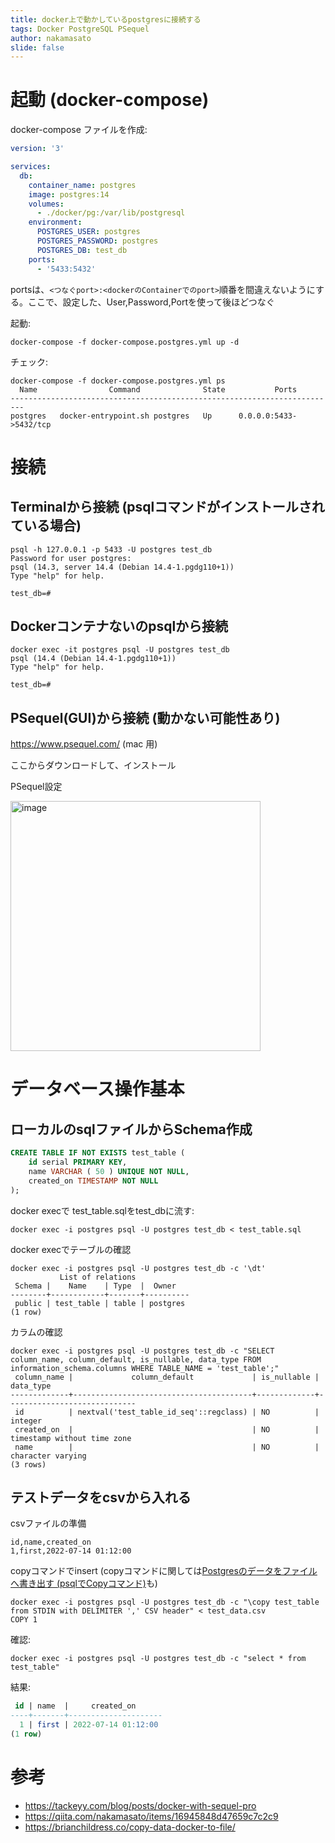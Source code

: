 ```yaml
---
title: docker上で動かしているpostgresに接続する
tags: Docker PostgreSQL PSequel
author: nakamasato
slide: false
---
```

# 起動 (docker-compose)


docker-compose ファイルを作成:

```yaml:docker-compose.postgres.yml
version: '3'

services:
  db:
    container_name: postgres
    image: postgres:14
    volumes:
      - ./docker/pg:/var/lib/postgresql
    environment:
      POSTGRES_USER: postgres
      POSTGRES_PASSWORD: postgres
      POSTGRES_DB: test_db
    ports:
      - '5433:5432'
```

portsは、`<つなぐport>:<dockerのContainerでのport>`順番を間違えないようにする。ここで、設定した、User,Password,Portを使って後ほどつなぐ


起動: 

```
docker-compose -f docker-compose.postgres.yml up -d
```

チェック:

```
docker-compose -f docker-compose.postgres.yml ps
  Name                Command              State           Ports
-------------------------------------------------------------------------
postgres   docker-entrypoint.sh postgres   Up      0.0.0.0:5433->5432/tcp
```


# 接続

## Terminalから接続 (psqlコマンドがインストールされている場合)

```
psql -h 127.0.0.1 -p 5433 -U postgres test_db
Password for user postgres:
psql (14.3, server 14.4 (Debian 14.4-1.pgdg110+1))
Type "help" for help.

test_db=#
```

## Dockerコンテナないのpsqlから接続

```
docker exec -it postgres psql -U postgres test_db
psql (14.4 (Debian 14.4-1.pgdg110+1))
Type "help" for help.

test_db=#
```

## PSequel(GUI)から接続 (動かない可能性あり)

https://www.psequel.com/ (mac 用)

ここからダウンロードして、インストール

PSequel設定

<img width="400" alt="image" src="https://qiita-image-store.s3.amazonaws.com/0/7059/2c5f0d24-d66e-5af1-8805-a1a49cb301b9.png">


# データベース操作基本

## ローカルのsqlファイルからSchema作成

```sql:test_table.sql
CREATE TABLE IF NOT EXISTS test_table (
	id serial PRIMARY KEY,
	name VARCHAR ( 50 ) UNIQUE NOT NULL,
	created_on TIMESTAMP NOT NULL
);
```

docker execで test_table.sqlをtest_dbに流す:

```
docker exec -i postgres psql -U postgres test_db < test_table.sql
```

docker execでテーブルの確認

```
docker exec -i postgres psql -U postgres test_db -c '\dt'
           List of relations
 Schema |    Name    | Type  |  Owner
--------+------------+-------+----------
 public | test_table | table | postgres
(1 row)
```

カラムの確認

```
docker exec -i postgres psql -U postgres test_db -c "SELECT column_name, column_default, is_nullable, data_type FROM information_schema.columns WHERE TABLE_NAME = 'test_table';"
 column_name |             column_default             | is_nullable |          data_type
-------------+----------------------------------------+-------------+-----------------------------
 id          | nextval('test_table_id_seq'::regclass) | NO          | integer
 created_on  |                                        | NO          | timestamp without time zone
 name        |                                        | NO          | character varying
(3 rows)
```

## テストデータをcsvから入れる

csvファイルの準備

```csv:test_data.csv
id,name,created_on
1,first,2022-07-14 01:12:00
```

copyコマンドでinsert (copyコマンドに関しては[Postgresのデータをファイルへ書き出す (psqlでCopyコマンド)](https://qiita.com/nakamasato/items/16945848d47659c7c2c9)も)

```
docker exec -i postgres psql -U postgres test_db -c "\copy test_table from STDIN with DELIMITER ',' CSV header" < test_data.csv
COPY 1
```

確認:

```
docker exec -i postgres psql -U postgres test_db -c "select * from test_table"
```

結果: 
```sql
 id | name  |     created_on
----+-------+---------------------
  1 | first | 2022-07-14 01:12:00
(1 row)
```


# 参考
- https://tackeyy.com/blog/posts/docker-with-sequel-pro
- https://qiita.com/nakamasato/items/16945848d47659c7c2c9
- https://brianchildress.co/copy-data-docker-to-file/

